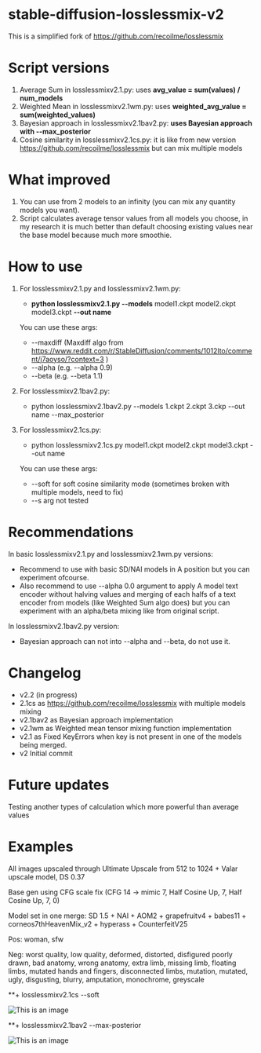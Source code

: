 # stable-diffusion-losslessmix-v2
This is a simplified fork of https://github.com/recoilme/losslessmix

# Script versions

1. Average Sum in losslessmixv2.1.py:
uses **avg_value = sum(values) / num_models**
2. Weighted Mean in losslessmixv2.1wm.py: uses **weighted_avg_value = sum(weighted_values)**
3. Bayesian approach in losslessmixv2.1bav2.py: **uses Bayesian approach with --max_posterior**
4. Cosine similarity in losslessmixv2.1cs.py: it is like from new version https://github.com/recoilme/losslessmix but can mix multiple models

# What improved
1. You can use from 2 models to an infinity (you can mix any quantity models you want).
2. Script calculates average tensor values from all models you choose, in my research it is much better than default choosing existing values near the base model because much more smoothie. 
# How to use

1. For losslessmixv2.1.py and losslessmixv2.1wm.py: 
   + **python losslessmixv2.1.py --models** model1.ckpt model2.ckpt model3.ckpt **--out name**

   You can use these args:
   + --maxdiff (Maxdiff algo from https://www.reddit.com/r/StableDiffusion/comments/1012lto/comment/j7aoyso/?context=3 )
   + --alpha (e.g. --alpha 0.9)
   + --beta (e.g. --beta 1.1)

2. For losslessmixv2.1bav2.py:
   + python losslessmixv2.1bav2.py --models 1.ckpt 2.ckpt 3.ckp  --out name --max_posterior
 
2. For losslessmixv2.1cs.py:
   + python losslessmixv2.1cs.py model1.ckpt model2.ckpt model3.ckpt --out name

   You can use these args:
   + --soft for soft cosine similarity mode (sometimes broken with multiple models, need to fix)
   + --s arg not tested
   
# Recommendations
In basic losslessmixv2.1.py and losslessmixv2.1wm.py versions:
+ Recommend to use with basic SD/NAI models in A position but you can experiment ofcourse.
+ Also recommend to use --alpha 0.0 argument to apply A model text encoder without halving values and merging of each halfs of a text encoder from models (like Weighted Sum algo does) but you can experiment with an alpha/beta mixing like from original script.

In losslessmixv2.1bav2.py version:
+ Bayesian approach can not into --alpha and --beta, do not use it.

# Changelog
+ v2.2
(in progress)
+ 2.1cs as https://github.com/recoilme/losslessmix with multiple models mixing
+ v2.1bav2 as Bayesian approach implementation
+ v2.1wm as Weighted mean tensor mixing function implementation
+ v2.1 as 
Fixed KeyErrors when key is not present in one of the models being merged.
+ v2
Initial commit
# Future updates
Testing another types of calculation which more powerful than average values

# Examples

All images upscaled through Ultimate Upscale from 512 to 1024 + Valar upscale model, DS 0.37

Base gen using CFG scale fix (CFG 14 -> mimic 7, Half Cosine Up, 7, Half Cosine Up, 7, 0)

Model set in one merge: SD 1.5 + NAI + AOM2 + grapefruitv4 + babes11 + corneos7thHeavenMix_v2 + hyperass + CounterfeitV25

Pos: woman, sfw

Neg: worst quality, low quality, deformed, distorted, disfigured poorly drawn, bad anatomy, wrong anatomy, extra limb, missing limb, floating limbs, mutated hands and fingers, disconnected limbs, mutation, mutated, ugly, disgusting, blurry, amputation, monochrome, greyscale

**+ losslessmixv2.1cs --soft

![This is an image](https://i.imgur.com/ONe8jG2.png)

**+ losslessmixv2.1bav2 --max-posterior

![This is an image](https://i.imgur.com/eoIADa9.png)

